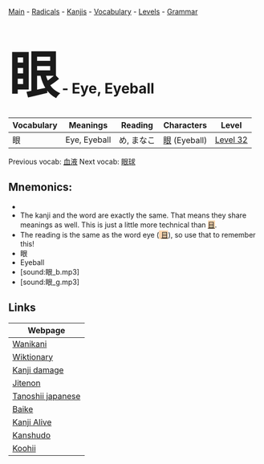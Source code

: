 <style> bigfont {font-size: 100px}</style>
[Main](../README.md) -
[Radicals](../radicals.md) -
[Kanjis](../kanjis.md) -
[Vocabulary](../vocabulary.md) -
[Levels](../levels.md) -
[Grammar](../grammar.md)
# <bigfont> 眼</bigfont> - Eye, Eyeball 

| Vocabulary | Meanings | Reading | Characters | Level |
| --- | --- | --- | --- | --- |
| 眼 | Eye, Eyeball | め, まなこ |  [眼](../kanjis/眼.md) (Eyeball) | [Level 32](../levels/wk_level32.md) |

Previous vocab: [血液](血液.md) Next vocab: [眼球](眼球.md) 

## Mnemonics:

* 
* The kanji and the word are exactly the same. That means they share meanings as well. This is just a little more technical than <span style="background-color:#fed8b1"> [目](https://jisho.org/search/目)</span>.
* The reading is the same as the word eye (<span style="background-color:#fed8b1"> [目](https://jisho.org/search/目)</span>), so use that to remember this!
* 眼
* Eyeball
* [sound:眼_b.mp3]
* [sound:眼_g.mp3]


## Links 

| Webpage |
| --- |
| [Wanikani          ](https://www.wanikani.com/kanji/眼) |
| [Wiktionary        ](https://en.wiktionary.org/wiki/眼) |
| [Kanji damage      ](http://www.kanjidamage.com/kanji/search?utf8=✓&q=眼) |
| [Jitenon           ](https://jitenon.com/kanji/眼) |
| [Tanoshii japanese ](https://www.tanoshiijapanese.com/dictionary/kanji.cfm?k=眼) |
| [Baike             ](https://baike.baidu.com/item/眼) |
| [Kanji Alive       ](https://app.kanjialive.com/眼) |
| [Kanshudo          ](https://www.kanshudo.com/searchmn?q=眼) |
| [Koohii            ](https://kanji.koohii.com/study/kanji/眼) |
